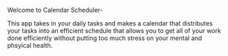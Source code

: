 Welcome to Calendar Scheduler-

This app takes in your daily tasks and makes a calendar that distributes your tasks into an efficient schedule that allows you to get all of your work done efficiently without putting too much stress on your mental and phsyical health.

